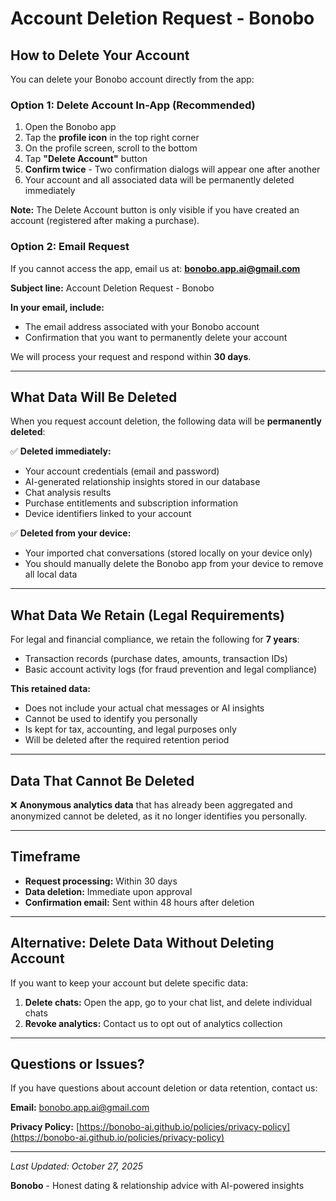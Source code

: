 # Account Deletion Request - Bonobo

## How to Delete Your Account

You can delete your Bonobo account directly from the app:

### Option 1: Delete Account In-App (Recommended)

1. Open the Bonobo app
2. Tap the **profile icon** in the top right corner
3. On the profile screen, scroll to the bottom
4. Tap **"Delete Account"** button
5. **Confirm twice** - Two confirmation dialogs will appear one after another
6. Your account and all associated data will be permanently deleted immediately

**Note:** The Delete Account button is only visible if you have created an account (registered after making a purchase).

### Option 2: Email Request

If you cannot access the app, email us at: **bonobo.app.ai@gmail.com**

**Subject line:** Account Deletion Request - Bonobo

**In your email, include:**
- The email address associated with your Bonobo account
- Confirmation that you want to permanently delete your account

We will process your request and respond within **30 days**.

---

## What Data Will Be Deleted

When you request account deletion, the following data will be **permanently deleted**:

✅ **Deleted immediately:**
- Your account credentials (email and password)
- AI-generated relationship insights stored in our database
- Chat analysis results
- Purchase entitlements and subscription information
- Device identifiers linked to your account

✅ **Deleted from your device:**
- Your imported chat conversations (stored locally on your device only)
- You should manually delete the Bonobo app from your device to remove all local data

---

## What Data We Retain (Legal Requirements)

For legal and financial compliance, we retain the following for **7 years**:

- Transaction records (purchase dates, amounts, transaction IDs)
- Basic account activity logs (for fraud prevention and legal compliance)

**This retained data:**
- Does not include your actual chat messages or AI insights
- Cannot be used to identify you personally
- Is kept for tax, accounting, and legal purposes only
- Will be deleted after the required retention period

---

## Data That Cannot Be Deleted

❌ **Anonymous analytics data** that has already been aggregated and anonymized cannot be deleted, as it no longer identifies you personally.

---

## Timeframe

- **Request processing:** Within 30 days
- **Data deletion:** Immediate upon approval
- **Confirmation email:** Sent within 48 hours after deletion

---

## Alternative: Delete Data Without Deleting Account

If you want to keep your account but delete specific data:

1. **Delete chats:** Open the app, go to your chat list, and delete individual chats
2. **Revoke analytics:** Contact us to opt out of analytics collection

---

## Questions or Issues?

If you have questions about account deletion or data retention, contact us:

**Email:** bonobo.app.ai@gmail.com

**Privacy Policy:** [https://bonobo-ai.github.io/policies/privacy-policy](https://bonobo-ai.github.io/policies/privacy-policy)

---

*Last Updated: October 27, 2025*

**Bonobo** - Honest dating & relationship advice with AI-powered insights
